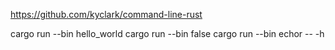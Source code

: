 https://github.com/kyclark/command-line-rust

cargo run --bin hello_world
cargo run --bin false
cargo run --bin echor -- -h